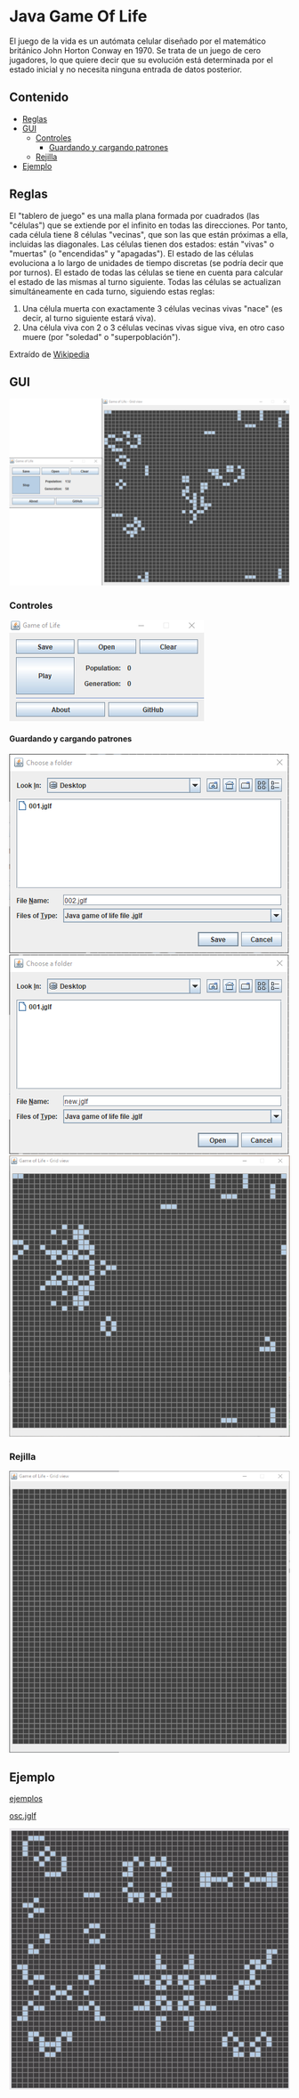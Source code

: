 # Java Game Of Life
El juego de la vida es un autómata celular diseñado por el matemático británico John Horton Conway en 1970. Se trata de un juego de cero jugadores, lo que quiere decir que su evolución está determinada por el estado inicial y no necesita ninguna entrada de datos posterior.
## Contenido
* [Reglas](#reglas)
* [GUI](#gui)
    * [Controles](#controles)
        * [Guardando y cargando patrones](#guardando-y-cargando-patrones)
    * [Rejilla](#rejilla)
* [Ejemplo](#ejemplo)
## Reglas
El "tablero de juego" es una malla plana formada por cuadrados (las "células") que se extiende por el infinito en todas las direcciones. Por tanto, cada célula tiene 8 células "vecinas", que son las que están próximas a ella, incluidas las diagonales. Las células tienen dos estados: están "vivas" o "muertas" (o "encendidas" y "apagadas"). El estado de las células evoluciona a lo largo de unidades de tiempo discretas (se podría decir que por turnos). El estado de todas las células se tiene en cuenta para calcular el estado de las mismas al turno siguiente. Todas las células se actualizan simultáneamente en cada turno, siguiendo estas reglas:

1. Una célula muerta con exactamente 3 células vecinas vivas "nace" (es decir, al turno siguiente estará viva).
2. Una célula viva con 2 o 3 células vecinas vivas sigue viva, en otro caso muere (por "soledad" o "superpoblación").

Extraído de [Wikipedia](https://es.wikipedia.org/wiki/Juego_de_la_vida)
## GUI
![GUI](/images/gen-pop2.png)
### Controles
![Controles](/images/contro-gui.png)
#### Guardando y cargando patrones
![Guardar archivo](/images/save-dialog.png)
![Abrir archivo](/images/open-dialog.png)
![Archivo cargado](/images/file-opened.png)
### Rejilla
![Rejilla](/images/grid-gui.png)
## Ejemplo
[ejemplos](https://github.com/crixodia/java-game-of-life/blob/master/examples/)

[osc.jglf](https://github.com/crixodia/java-game-of-life/blob/master/examples/osc.jglf)

![Grid Gif](/images/grid-gif.gif)